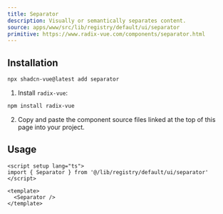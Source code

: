 ```yaml
---
title: Separator
description: Visually or semantically separates content.
source: apps/www/src/lib/registry/default/ui/separator 
primitive: https://www.radix-vue.com/components/separator.html
---
```


<ComponentPreview name="SeparatorDemo" /> 



## Installation

```bash
npx shadcn-vue@latest add separator
```

<ManualInstall>

1. Install `radix-vue`:

```bash
npm install radix-vue
```

2. Copy and paste the component source files linked at the top of this page into your project.
</ManualInstall>

## Usage

```vue
<script setup lang="ts">
import { Separator } from '@/lib/registry/default/ui/separator'
</script>

<template>
  <Separator />
</template>
```